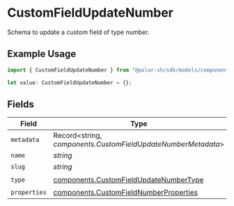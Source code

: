 # CustomFieldUpdateNumber

Schema to update a custom field of type number.

## Example Usage

```typescript
import { CustomFieldUpdateNumber } from "@polar-sh/sdk/models/components";

let value: CustomFieldUpdateNumber = {};
```

## Fields

| Field                                                                                            | Type                                                                                             | Required                                                                                         | Description                                                                                      |
| ------------------------------------------------------------------------------------------------ | ------------------------------------------------------------------------------------------------ | ------------------------------------------------------------------------------------------------ | ------------------------------------------------------------------------------------------------ |
| `metadata`                                                                                       | Record<string, *components.CustomFieldUpdateNumberMetadata*>                                     | :heavy_minus_sign:                                                                               | N/A                                                                                              |
| `name`                                                                                           | *string*                                                                                         | :heavy_minus_sign:                                                                               | N/A                                                                                              |
| `slug`                                                                                           | *string*                                                                                         | :heavy_minus_sign:                                                                               | N/A                                                                                              |
| `type`                                                                                           | [components.CustomFieldUpdateNumberType](../../models/components/customfieldupdatenumbertype.md) | :heavy_check_mark:                                                                               | N/A                                                                                              |
| `properties`                                                                                     | [components.CustomFieldNumberProperties](../../models/components/customfieldnumberproperties.md) | :heavy_minus_sign:                                                                               | N/A                                                                                              |
